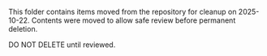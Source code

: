 This folder contains items moved from the repository for cleanup on 2025-10-22.
Contents were moved to allow safe review before permanent deletion.

DO NOT DELETE until reviewed.
